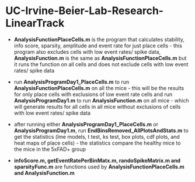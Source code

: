 # UC-Irvine-Beier-Lab-Research-LinearTrack

- **AnalysisFunctionPlaceCells.m** is the program that calculates stability, info score, sparsity, amplitude and event rate for just place cells - this program also excludes cells with low event rates/ spike data, **AnalysisFunction.m** is the same as **AnalysisFunctionPlaceCells.m** but it runs the function on all cells and does not exclude cells with low event rates/ spike data
- run **AnalysisProgramDay1_PlaceCells.m** to run **AnalysisFunctionPlaceCells.m** on all the mice - this will be the results for only place cells with exclusions of low event rate cells and run **AnalysisProgramDay1.m** to run **AnalysisFunction.m** on all mice - which will generate results for all cells in all mice without exclusions of cells with low event rates/ spike data
- after running either **AnalysisProgramDay1_PlaceCells.m** or **AnalysisProgramDay1.m**, run **EndBinsRemoved_AllPlotsAndStats.m** to get the statistics (lme models, t test, ks test, box plots, cdf plots, and heat maps of place cells) - the statistics compare the healthy mice to the mice in the 5xFAD+ group

- **infoScore.m, getEventRatePerBinMatx.m, randoSpikeMatrix.m and sparsityFunc.m** are functions used by **AnalysisFunctionPlaceCells.m and AnalysisFunction.m**
